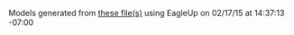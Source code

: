 Models generated from [these file(s)](https://raw.github.com/sparkfun/MagJack_Breakout/HW_v1.2/Hardware/MagJack_Breakout.brd) using EagleUp on 02/17/15 at 14:37:13 -07:00
